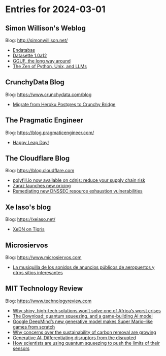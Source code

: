 # Entries for 2024-03-01
## Simon Willison's Weblog 
Blog: http://simonwillison.net/ 

- [Endatabas](https://simonwillison.net/2024/Mar/1/endatabas/#atom-everything)
- [Datasette 1.0a12](https://simonwillison.net/2024/Feb/29/datasette-10a12/#atom-everything)
- [GGUF, the long way around](https://simonwillison.net/2024/Feb/29/gguf-the-long-way-around/#atom-everything)
- [The Zen of Python, Unix, and LLMs](https://simonwillison.net/2024/Feb/29/the-zen-of-python-unix-and-llms/#atom-everything)
## CrunchyData Blog 
Blog: https://www.crunchydata.com/blog 

- [ Migrate from Heroku Postgres to Crunchy Bridge ](https://www.crunchydata.com/blog/migrate-from-heroku-postgres-to-crunchy-bridge)
## The Pragmatic Engineer 
Blog: https://blog.pragmaticengineer.com/ 

- [Happy Leap Day!](https://blog.pragmaticengineer.com/happy-leap-day/)
##  The Cloudflare Blog  
Blog: https://blog.cloudflare.com 

- [polyfill.io now available on cdnjs: reduce your supply chain risk](https://blog.cloudflare.com/polyfill-io-now-available-on-cdnjs-reduce-your-supply-chain-risk)
- [Zaraz launches new pricing](https://blog.cloudflare.com/zaraz-announces-new-pricing)
- [Remediating new DNSSEC resource exhaustion vulnerabilities](https://blog.cloudflare.com/remediating-new-dnssec-resource-exhaustion-vulnerabilities)
## Xe Iaso's blog 
Blog: https://xeiaso.net/ 

- [XeDN on Tigris](https://xeiaso.net/blog/2024/xedn-tigris/)
## Microsiervos 
Blog: https://www.microsiervos.com 

- [La musiquilla de los sonidos de anuncios públicos de aeropuertos y otros sitios interesantes](https://www.microsiervos.com/archivo/musica/musiquilla-sonidos-anuncios-publicos-aeropuertos.html)
## MIT Technology Review 
Blog: https://www.technologyreview.com 

- [Why shiny, high-tech solutions won’t solve one of Africa’s worst crises](https://www.technologyreview.com/2024/03/01/1089006/high-tech-solutions-garbal-call-centers-herding-conflict-africa-sahel/)
- [The Download: quantum squeezing, and a game-building AI model](https://www.technologyreview.com/2024/02/29/1089327/quantum-squeezing-game-ai/)
- [Google DeepMind’s new generative model makes Super Mario–like games from scratch](https://www.technologyreview.com/2024/02/29/1089317/google-deepminds-new-generative-model-makes-super-mario-like-games-from-scratch/)
- [Why concerns over the sustainability of carbon removal are growing](https://www.technologyreview.com/2024/02/29/1089220/why-concerns-over-the-sustainability-of-carbon-removal-are-growing/)
- [Generative AI: Differentiating disruptors from the disrupted](https://www.technologyreview.com/2024/02/29/1089152/generative-ai-differentiating-disruptors-from-the-disrupted/)
- [How scientists are using quantum squeezing to push the limits of their sensors](https://www.technologyreview.com/2024/02/29/1089092/how-scientists-are-using-quantum-squeezing-to-push-the-limits-of-their-sensors/)